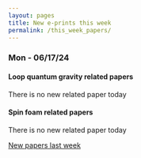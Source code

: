 ```yaml
---
layout: pages
title: New e-prints this week
permalink: /this_week_papers/
---
```




### Mon - 06/17/24

#### Loop quantum gravity related papers

There is no new related paper today 

#### Spin foam related papers

There is no new related paper today 




[New papers last week]({{site.url}}/archived/weekly/pre-prints/2024/06/17/archived_weekly_papers.html)